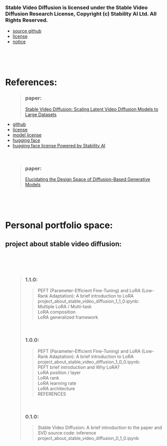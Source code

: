 <head>

</head>

<body>
<h3>Stable Video Diffusion is licensed under the Stable Video Diffusion Research License, Copyright (c) Stability AI Ltd. All Rights Reserved.</h3>
<ul>
  <li><a href=https://github.com/Allen33669/stable_video_diffusion_project>source github</a></li>
  <li><a href=https://github.com/Allen33669/stable_video_diffusion_project/blob/main/LICENSE.txt>license</a></li>
  <li><a href=https://github.com/Allen33669/stable_video_diffusion_project/blob/main/Notice.txt>notice</a></li>
</ul>
<br>
<br>
<br>
<h1>References:</h1>
<ul>
<blockquote><h3>paper: </h3><a href=https://arxiv.org/abs/2311.15127>Stable Video Diffusion: Scaling Latent Video Diffusion Models to Large Datasets</a> </blockquote>
  <li><a href=https://github.com/Stability-AI/generative-models>github</a></li>
  <li><a href=https://github.com/Stability-AI/generative-models/blob/main/LICENSE-CODE>license</a></li>
  <li><a href=https://github.com/Stability-AI/generative-models/blob/main/model_licenses/LICENSE-SVD>model license</a></li>
  <li><a href=https://huggingface.co/stabilityai/stable-video-diffusion-img2vid/tree/main>hugging face</a></li>
  <li><a href=https://huggingface.co/stabilityai/stable-video-diffusion-img2vid/blob/main/LICENSE.md>hugging face license Powered by Stability AI</a></li>
</ul>
<br>
<ul>
<blockquote><h3>paper: </h3><a href=https://arxiv.org/abs/2206.00364>Elucidating the Design Space of Diffusion-Based Generative Models</a></blockquote>
</ul>
<br>
<br>
<br>
<h1>Personal portfolio space:</h1>
<h2>project about stable video diffusion:</h2>
<br>
<br>
<br>
<ul>
<blockquote>
<h3>1.1.0: </h3>
<blockquote>
PEFT (Parameter-Efficient Fine-Tuning) and LoRA (Low-Rank Adaptation): A brief introduction to LoRA<br>
project_about_stable_video_diffusion_1_1_0.ipynb:<br>
  Multiple LoRA / Multi-task<br>
  LoRA composition<br>
  LoRA generalized framework<br>
</blockquote>
<br>
<h3>1.0.0: </h3>
<blockquote>
PEFT (Parameter-Efficient Fine-Tuning) and LoRA (Low-Rank Adaptation): A brief introduction to LoRA<br>
project_about_stable_video_diffusion_1_0_0.ipynb:<br>
    PEFT brief introduction and Why LoRA?<br>
    LoRA position / layer<br>
    LoRA rank<br>
    LoRA learning rate<br>
    LoRA architecture<br>
    REFERENCES<br>
</blockquote>
<br>
<h3>0.1.0: </h3>
<blockquote>
Stable Video Diffusion: A brief introduction to the paper and SVD source code: inference<br>
project_about_stable_video_diffusion_0_1_0.ipynb<br>
</blockquote>
</blockquote>
<br>


